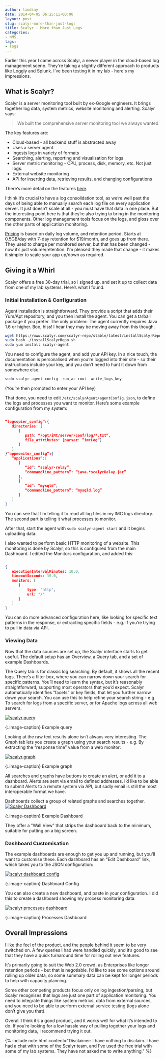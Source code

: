 ```yaml
---
author: lindsay
date: 2014-04-05 06:25:11+00:00
layout: post
slug: scalyr-more-than-just-logs
title: Scalyr - More than Just Logs
categories:
- NMS
tags:
- logs
---
```


Earlier this year I came across Scalyr, a newer player in the cloud-based log management scene. They're taking a slightly different approach to products like Loggly and Splunk. I've been testing it in my lab - here's my impressions.

## What is Scalyr?

Scalyr is a server monitoring tool built by ex-Google engineers. It brings together log data, system metrics, website monitoring and alerting. Scalyr says:

> We built the comprehensive server monitoring tool we always wanted.

The key features are:

* Cloud-based - all backend stuff is abstracted away
* Uses a server agent.
* Ingests logs in variety of formats
* Searching, alerting, reporting and visualisation for logs
* Server metric monitoring - CPU, process, disk, memory, etc. Not just logs.
* External website monitoring
* API for inserting data, retrieving results, and changing configurations

There’s more detail on the features [here](https://www.scalyr.com/features).

I think it’s crucial to have a log consolidation tool, as we’re well past the days of being able to manually search each log file on every application server. It just doesn’t scale at all - you must have that data in one place. But the interesting point here is that they’re also trying to bring in the monitoring components. Other log management tools focus on the logs, and gloss over the other parts of application monitoring.

[Pricing](https://www.scalyr.com/pricing) is based on daily log volume, and retention period. Starts at 0.5GB/day with 7-day retention for $19/month, and goes up from there. They used to charge per monitored server, but that has been changed - now it’s just volume/retention. I'm pleased they made that change - it makes it simpler to scale your app up/down as required.

## Giving it a Whirl

Scalyr offers a free 30-day trial, so I signed up, and set it up to collect data from one of my lab systems. Here’s what I found:

### Initial Installation & Configuration

Agent installation is straightforward. They provide a script that adds their Yum/Apt repository, and you then install the agent. You can get a tarball package if you prefer. The only problem: The agent currently requires Java 1.6 or higher. Boo, hiss! I hear they may be moving away from this though.

```bash
wget https://www.scalyr.com/scalyr-repo/stable/latest/installScalyrRepo.sh
sudo bash ./installScalyrRepo.sh
sudo yum install scalyr-agent
```

You need to configure the agent, and add your API key. In a nice touch, the documentation is personalised when you’re logged into their site - so their instructions include your key, and you don’t need to hunt it down from somewhere else.

```bash
sudo scalyr-agent-config –run_as root –write_logs_key -
```

(You’re then prompted to enter your API key)

That done, you need to edit `/etc/scalyrAgent/agentConfig.json`, to define the logs and processes you want to monitor. Here’s some example configuration from my system:

```json

“logcopier_config”:{
   directories: [
      {
         path: “/opt/iMC/server/conf/log/*.txt“,
         file_attributes: {parser: ”imcLog“}
      }
   ]
}“appmonitor_config”:{
   “applications”:[
      {
         “id”: “scalyr-relay”,
         “commandline_pattern”: “java.*scalyrRelay.jar”
      },
      {
         “id”: “mysqld”,
         “commandline_pattern”: “mysqld.log”
      }
   ]
}
```

You can see that I’m telling it to read all log files in my IMC logs directory. The second part is telling it what processes to monitor.

After that, start the agent with `sudo scalyr-agent start` and it begins uploading data.

I also wanted to perform basic HTTP monitoring of a website. This monitoring is done by Scalyr, so this is configured from the main Dashboard. I edited the Monitors configuration, and added this:

```json

{
   executionIntervalMinutes: 10.0,
   timeoutSeconds: 10.0,
   monitors: [
      {
          type: "http",
          url: "/"
      }
   ]
}
```

You can do more advanced configuration here, like looking for specific text patterns in the response, or extracting specific fields - e.g. If you’re trying to pull in data via API.

### Viewing Data

Now that the data sources are set up, the Scalyr interface starts to get useful. The default setup has an Overview, a Query tab, and a set of example Dashboards.

The Query tab is for classic log searching. By default, it shows all the recent logs. There’s a filter box, where you can narrow down your search for specific patterns. You’ll need to learn the syntax, but it’s reasonably straightforward, supporting most operators that you’d expect. Scalyr automatically identifies “facets” or key fields, that let you further narrow down your search. You can use this to help refine your search string - e.g. To search for logs from a specific server, or for Apache logs across all web servers.

[![scalyr query](/assets/2014/04/scalyr-query.jpg)](/assets/2014/04/scalyr-query.jpg)

{:.image-caption}
Example query

Looking at the raw text results alone isn’t always very interesting. The Graph tab lets you create a graph using your search results - e.g. By extracting the “response time” value from a web monitor:

[![scalyr graph](/assets/2014/04/scalyr-graph.png)](/assets/2014/04/scalyr-graph.png)

{:.image-caption}
Example graph

All searches and graphs have buttons to create an alert, or add it to a dashboard. Alerts are sent via email to defined addresses. I’d like to be able to submit Alerts to a remote system via API, but sadly email is still the most interoperable format we have.

Dashboards collect a group of related graphs and searches together.
[![Scalyr Dashboard](/assets/2014/04/Scalyr-Dashboard.png)](/assets/2014/04/Scalyr-Dashboard.png)

{:.image-caption}
Example Dashboard

They offer a “Wall View” that strips the dashboard back to the minimum, suitable for putting on a big screen.

### Dashboard Customisation

The example dashboards are enough to get you up and running, but you’ll want to customise these. Each dashboard has an “Edit Dashboard” link, which takes you to the JSON configuration:

[![scalyr dashboard config](/assets/2014/04/scalyr-dashboard-config.png)](/assets/2014/04/scalyr-dashboard-config.png)

{:.image-caption}
Dashboard Config

You can also create a new dashboard, and paste in your configuration. I did this to create a dashboard showing my process monitoring data:

[![scalyr processes dashboard](/assets/2014/04/scalyr-processes-dashboard.png)](/assets/2014/04/scalyr-processes-dashboard.png)

{:.image-caption}
Processes Dashboard

## Overall Impressions

I like the feel of the product, and the people behind it seem to be very switched on. A few queries I had were handled quickly, and it’s good to see that they have a quick turnaround time for rolling out new features.

It’s primarily going to suit the Web 2.0 crowd, as Enterprises like longer retention periods - but that is negotiable. I’d like to see some options around rolling up older data, so some summary data can be kept for longer periods to help with capacity planning.

Some other competing products focus only on log ingestion/parsing, but Scalyr recognises that logs are just one part of application monitoring. You need to integrate things like system metrics, data from external sources, and you need to be able to perform external service testing (logs alone don’t give you that).

Overall I think it’s a good product, and it works well for what it’s intended to do. If you’re looking for a low hassle way of pulling together your logs and monitoring data, I recommend trying it out.

{% include note.html content="Disclaimer: I have nothing to disclaim. I have had a chat with some of the Scalyr team, and I’ve used the free trial with some of my lab systems. They have not asked me to write anything." %}
